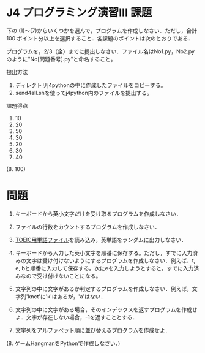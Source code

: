 # J4 プログラミング演習III 課題

下の (1)〜(7)からいくつかを選んで，プログラムを作成しなさい．ただし，合計 100 ポイント分以上を選択すること．各課題のポイントは次のとおりである．

プログラムを，2/3（金）までに提出しなさい．ファイル名はNo1.py，No2.pyのように"No[問題番号].py"と命名すること。

提出方法

1. ディレクトリj4pythonの中に作成したファイルをコピーする。
2. send4all.shを使ってj4python内のファイルを提出する。

課題得点

1. 10
2. 20
3. 50
4. 30
5. 20
6. 30
7. 40

(8. 100)

# 問題
1. キーボードから英小文字だけを受け取るプログラムを作成しなさい．

2. ファイルの行数をカウントするプログラムを作成しなさい．

3. [TOEIC用単語ファイル](./toeic1500.dat)を読み込み，英単語をランダムに出力しなさい．

4. キーボードから入力した英小文字を順番に保存する。ただし，すでに入力済みの文字は受け付けないようにするプログラムを作成しなさい．例えば、t, e, bと順番に入力して保存する。次にeを入力しようとすると，すでに入力済みなので受け付けないことになる。

5. 文字列の中に文字があるか判定するプログラムを作成しなさい．例えば，文字列'knct'に'k'はあるが，'a'はない．

6. 文字列の中に文字がある場合，そのインデックスを返すプログラムを作成せよ．文字が存在しない場合，-1を返すこととする．

7. 文字列をアルファベット順に並び替えるプログラムを作成せよ．

(8. ゲームHangmanをPythonで作成しなさい．)
